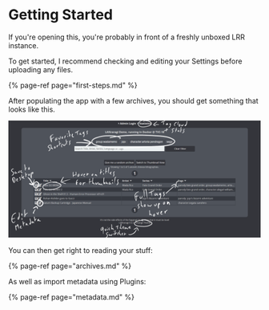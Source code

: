 # Getting Started

If you're opening this, you're probably in front of a freshly unboxed LRR instance. 

To get started, I recommend checking and editing your Settings before uploading any files.

{% page-ref page="first-steps.md" %}

After populating the app with a few archives, you should get something that looks like this.

![Annotated screenshot of the index page of a regular LRR install](../../.gitbook/assets/image%20%284%29.png)

You can then get right to reading your stuff:

{% page-ref page="archives.md" %}

As well as import metadata using Plugins:

{% page-ref page="metadata.md" %}

  


